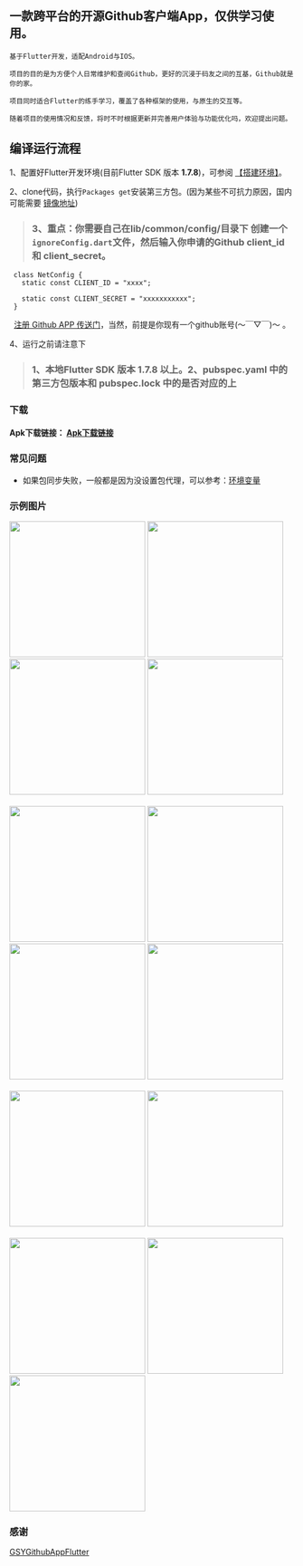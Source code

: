 

## 一款跨平台的开源Github客户端App，仅供学习使用。



```!
基于Flutter开发，适配Android与IOS。

项目的目的是为方便个人日常维护和查阅Github，更好的沉浸于码友之间的互基，Github就是你的家。

项目同时适合Flutter的练手学习，覆盖了各种框架的使用，与原生的交互等。

随着项目的使用情况和反馈，将时不时根据更新并完善用户体验与功能优化吗，欢迎提出问题。
```


## 编译运行流程

1、配置好Flutter开发环境(目前Flutter SDK 版本 **1.7.8**)，可参阅 [【搭建环境】](https://flutter-io.cn/docs/get-started/install)。

2、clone代码，执行`Packages get`安装第三方包。(因为某些不可抗力原因，国内可能需要 [镜像地址](https://flutter-io.cn/community/china/))

>### 3、重点：你需要自己在lib/common/config/目录下 创建一个`ignoreConfig.dart`文件，然后输入你申请的Github client_id 和 client_secret。

     class NetConfig {
       static const CLIENT_ID = "xxxx";

       static const CLIENT_SECRET = "xxxxxxxxxxx";
     }


   [      注册 Github APP 传送门](https://github.com/settings/applications/new)，当然，前提是你现有一个github账号(～￣▽￣)～ 。

4、运行之前请注意下

>### 1、本地Flutter SDK 版本 1.7.8 以上。2、pubspec.yaml 中的第三方包版本和 pubspec.lock 中的是否对应的上

### 下载

#### Apk下载链接： [Apk下载链接](https://github.com/luoei/LGithubFlutter/releases)


### 常见问题

* 如果包同步失败，一般都是因为没设置包代理，可以参考：[环境变量](https://flutter-io.cn/community/china)


### 示例图片

<div>
<img src="http://img.ynsfy.com/md/20190817/1354166f6db048645298245cb176e88fa0f1b0.png" width="240px"/>
<img src="http://img.ynsfy.com/md/20190817/1358097a98d031bdb49d32787b7d33deec59dd.png" width="240px"/>
<img src="http://img.ynsfy.com/md/20190817/140011018a2c61f93f65bbc340de692d5014c8.png" width="240px"/>
<img src="http://img.ynsfy.com/md/20190817/14013283d9522134c8caaf6b03c6fa1566400a.png" width="240px"/>
<br><br>
<img src="http://img.ynsfy.com/md/20190817/1400552bb2f1080720245913b62dca10dc2c59.png" width="240px"/>
<img src="http://img.ynsfy.com/md/20190817/14003433275e5ed0facfe183af9bc640d5a8ac.png" width="240px"/>
<img src="http://img.ynsfy.com/md/20190817/140216a7c3020b4cfb4fd154c4fcfd62702df2.png" width="240px"/>
<img src="http://img.ynsfy.com/md/20190817/140241a1daee380baceac560b0ec3a335a675c.png" width="240px"/>
<br><br>
<img src="http://img.ynsfy.com/md/20190817/1403041dd1a69e09e8e9420956e2176984a2de.png" width="240px"/>
<img src="http://img.ynsfy.com/md/20190817/140326775c4143971141e336639ecc3ea00327.png" width="240px"/>
<br><br>
<img src="http://img.ynsfy.com/md/20190817/1403508b80f24e8e8662db7b82beb47d067166.png" width="240px"/>
<img src="http://img.ynsfy.com/md/20190817/140409f402875ada51f0ab65bafe8e6fd80452.png" width="240px"/>
<img src="http://img.ynsfy.com/md/20190817/14042819539d71235b6060fcec02b2ae6a5806.png" width="240px"/>
</div>

### 感谢
[GSYGithubAppFlutter](https://github.com/CarGuo/GSYGithubAppFlutter/)
